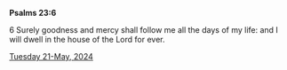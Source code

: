 **Psalms 23:6**

6 Surely goodness and mercy shall follow me all the days of my life: and I will dwell in the house of the Lord for ever. 

[Tuesday 21-May, 2024](https://getbible.life/kjv/Psalms/23/6)

